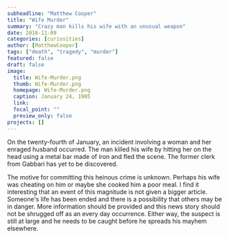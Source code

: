 ```yaml
---
subheadline: "Matthew Cooper"
title: "Wife Murder"
summary: "Crazy man kills his wife with an unusual weapon"
date: 2016-11-09
categories: [curiosities]
author: [MatthewCooper]
tags: ["death", "tragedy", "murder"]
featured: false
draft: false
image:
  title: Wife-Murder.png
  thumb: Wife-Murder.png
  homepage: Wife-Murder.png
  caption: January 24, 1905
  link:
  focal_point: ""
  preview_only: false
projects: []
---
```

On the twenty-fourth of January, an incident involving a woman and her enraged husband occurred. The man killed his wife by hitting her on the head using a metal bar made of iron and fled the scene. The former clerk from Gabbari has yet to be discovered.

The motive for committing this heinous crime is unknown. Perhaps his wife was cheating on him or maybe she cooked him a poor meal. I find it interesting that an event of this magnitude is not given a bigger article. Someone's life has been ended and there is a possibility that others may be in danger. More information should be provided and this news story should not be shrugged off as an every day occurrence. Either way, the suspect is still at large and he needs to be caught before he spreads his mayhem elsewhere.
